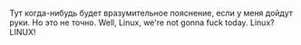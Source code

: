 Тут когда-нибудь будет вразумительное пояснение, если у меня дойдут руки. Но это не точно.
Well, Linux, we're not gonna fuck today. Linux? LINUX!
